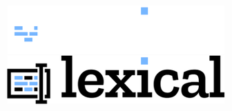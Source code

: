 ![Fancy logo](./logo-dark-mode.svg#gh-dark-mode-only)
![Fancy logo](./logo-light-mode.svg#gh-light-mode-only)
